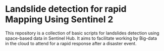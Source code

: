 # Landslide detection for rapid Mapping Using Sentinel 2
This repository is a collection of basic scripts for landslides detection using space-based data in Sentinel Hub. It aims to facilitate working by Big-data in the cloud to attend for a rapid response after a disaster event.
